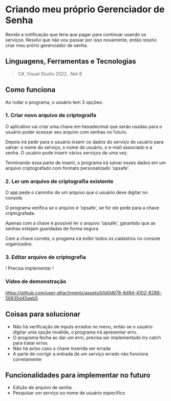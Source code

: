 # Criando meu próprio Gerenciador de Senha
Recebi a notificação que teria que pagar para continuar usando os serviços. Resolvi que não vou passar por isso novamente, então resolvi criar meu prório gerenciador de senha.


## Linguagens, Ferramentas e Tecnologias
> C#,
> Visual Studio 2022,
> .Net 8

## Como funciona
Ao rodar o programa, o usuário tem 3 opções:

### 1. Criar novo arquivo de criptograifa
O aplicativo vai criar uma chave em hexadecimal que serão usadas para o usuário poder acessar seu arquivo com senhas no futuro. 

Depois irá pedir para o usuário inserir os dados do serviço do usuário para salvar: o nome do serviço, o nome do usuário, o e-mail associado e a senha. O usuário pode inserir vários serviços de uma vez.

Terminando essa parte de inserir, o programa irá salvar esses dados em um arquivo criptografado com formato personalizado 'opsafe'.

### 2. Ler um arquivo de criptografia existente
O app pede o caminho de um arquivo que o usuário deve digitar no console.

O programa verifica se o arquivo é 'opsafe', se for ele pede para a chave criptografada.

Apenas com a chave é possível ler o arquivo 'opsafe', garantido que as senhas estejam guardadas de forma segura.

Com a chave correta, o progama irá exibir todos os cadastros no console organizados.

### 3. Editar arquivo de criptografia
! Precisa implementar !

### Vídeo de demonstração
https://github.com/user-attachments/assets/b1d0d678-8d94-4102-8288-56835d45aeb5

## Coisas para solucionar
- Não há verificação de inputs errados no menu, então se o usuário digitar uma opção inválida, o programa irá apresentar erro.
- O programa fecha ao dar um erro, precisa ser implementado try catch para tratar erros
- Não há aviso caso a chave inserida ser errada
- A parte de corrigir a entrada de um serviço errado não funciona corretamente

## Funcionalidades para implementar no futuro
- Edição de arquivo de senha
 - Pesquisar um serviço ou nome de usuário específico




